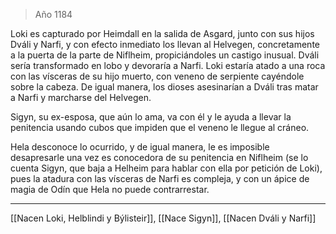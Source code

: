 > Año 1184

Loki es capturado por Heimdall en la salida de Asgard, junto con sus hijos Dváli y Narfi, y con efecto inmediato los llevan al Helvegen, concretamente a la puerta de la parte de Niflheim, propiciándoles un castigo inusual. Dváli sería transformado en lobo y devoraría a Narfi. Loki estaría atado a una roca con las vísceras de su hijo muerto, con veneno de serpiente cayéndole sobre la cabeza. De igual manera, los dioses asesinarían a Dváli tras matar a Narfi y marcharse del Helvegen.

Sigyn, su ex-esposa, que aún lo ama, va con él y le ayuda a llevar la penitencia usando cubos que impiden que el veneno le llegue al cráneo.

Hela desconoce lo ocurrido, y de igual manera, le es imposible desapresarle una vez es conocedora de su penitencia en Niflheim (se lo cuenta Sigyn, que baja a Helheim para hablar con ella por petición de Loki), pues la atadura con las vísceras de Narfi es compleja, y con un ápice de magia de Odín que Hela no puede contrarrestar.

---

[[Nacen Loki, Helblindi y Býlisteir]], [[Nace Sigyn]], [[Nacen Dváli y Narfi]]